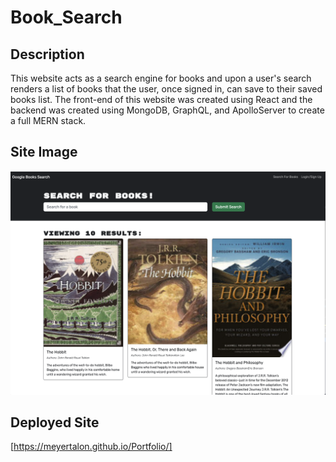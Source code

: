 # Book_Search

## Description
This website acts as a search engine for books and upon a user's search renders a list of books that the user, once signed in, can save to their saved books list. The front-end of this website was created using React and the backend was created using MongoDB, GraphQL, and ApolloServer to create a full MERN stack.

## Site Image
![Book_Engine](./assets/images/Screenshot.png)

## Deployed Site
[https://meyertalon.github.io/Portfolio/]